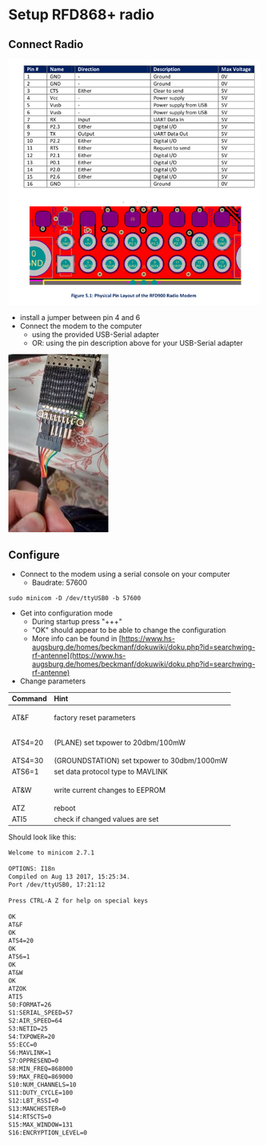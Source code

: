 # Setup RFD868+ radio

## Connect Radio

![](../../.gitbook/assets/image%20%285%29.png)

* install a jumper between pin 4 and 6
* Connect the modem to the computer 
  * using the provided USB-Serial adapter
  * OR: using the pin description above for your USB-Serial adapter

![Modem with the provided usb adapter connected](../../.gitbook/assets/image%20%286%29.png)

## Configure

* Connect to the modem using a serial console on your computer
  * Baudrate: 57600

```text
sudo minicom -D /dev/ttyUSB0 -b 57600
```

* Get into configuration mode
  * During startup press "+++"
  * "OK" should appear to be able to change the configuration
  * More info can be found in [https://www.hs-augsburg.de/homes/beckmanf/dokuwiki/doku.php?id=searchwing-rf-antenne](https://www.hs-augsburg.de/homes/beckmanf/dokuwiki/doku.php?id=searchwing-rf-antenne)
* Change parameters

<table>
  <thead>
    <tr>
      <th style="text-align:left">Command</th>
      <th style="text-align:left">Hint</th>
    </tr>
  </thead>
  <tbody>
    <tr>
      <td style="text-align:left">
        <p></p>
        <p>AT&amp;F</p>
      </td>
      <td style="text-align:left">factory reset parameters</td>
    </tr>
    <tr>
      <td style="text-align:left">
        <p></p>
        <p>ATS4=20</p>
      </td>
      <td style="text-align:left">
        <p></p>
        <p>(PLANE) set txpower to 20dbm/100mW</p>
      </td>
    </tr>
    <tr>
      <td style="text-align:left">ATS4=30</td>
      <td style="text-align:left">(GROUNDSTATION) set txpower to 30dbm/1000mW</td>
    </tr>
    <tr>
      <td style="text-align:left">ATS6=1</td>
      <td style="text-align:left">set data protocol type to MAVLINK</td>
    </tr>
    <tr>
      <td style="text-align:left">
        <p></p>
        <p>AT&amp;W</p>
      </td>
      <td style="text-align:left">
        <p></p>
        <p>write current changes to EEPROM</p>
      </td>
    </tr>
    <tr>
      <td style="text-align:left">ATZ</td>
      <td style="text-align:left">reboot</td>
    </tr>
    <tr>
      <td style="text-align:left">ATI5</td>
      <td style="text-align:left">check if changed values are set</td>
    </tr>
  </tbody>
</table>

Should look like this:

```text
Welcome to minicom 2.7.1

OPTIONS: I18n 
Compiled on Aug 13 2017, 15:25:34.
Port /dev/ttyUSB0, 17:21:12

Press CTRL-A Z for help on special keys

OK
AT&F
OK
ATS4=20
OK
ATS6=1
OK
AT&W
OK
ATZOK
ATI5
S0:FORMAT=26
S1:SERIAL_SPEED=57
S2:AIR_SPEED=64
S3:NETID=25
S4:TXPOWER=20
S5:ECC=0
S6:MAVLINK=1
S7:OPPRESEND=0
S8:MIN_FREQ=868000
S9:MAX_FREQ=869000
S10:NUM_CHANNELS=10
S11:DUTY_CYCLE=100
S12:LBT_RSSI=0
S13:MANCHESTER=0
S14:RTSCTS=0
S15:MAX_WINDOW=131
S16:ENCRYPTION_LEVEL=0
```

